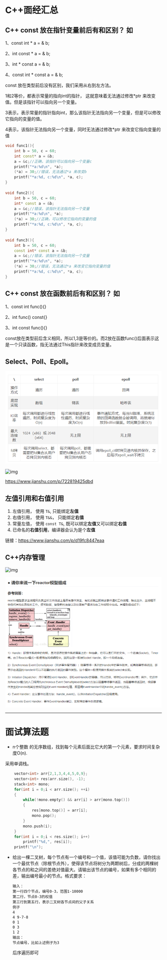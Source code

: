 # C++面经汇总

## C++ const 放在指针变量前后有和区别？ 如

1、const int * a = & b;

2、int const * a = & b;

3、int * const a = & b;

4、const int * const a = & b;

const 放在类型前后没有区别，我们采用从右到左方法。

1和2等价，都表示常量的指向int的指针， 这就意味着无法通过修改*ptr 来改变值。但是该指针可以指向另一个变量。

3表示，表示常量的指针指向int，那么该指针无法指向另一个变量，但是可以修改它指向的变量的值。

4表示，该指针无法指向另一个变量，同时无法通过修改*ptr 来改变它指向变量的值

```cpp
void func1(){
    int b = 50, c = 60;
    int const* a = &b;
    a = &c;//正确，该指针可以指向另一个变量c
    printf("*a:%d\n", *a);
    (*a) = 30;//错误，无法通过*a 来改变b
    printf("*a:%d, c:%d\n", *a, c);
}

void func2(){
    int b = 50, c = 60;
    int* const a = &b;
    a = &c;//错误，该指针无法指向另一个变量
    printf("*a:%d\n", *a);
    (*a) = 30;//正确，可以修改它指向的变量的值
    printf("*a:%d, c:%d\n", *a, c);
}

void func3(){
    int b = 50, c = 60;
    const int* const a = &b;
    a = &c;//错误，该指针无法指向另一个变量
    printf("*a:%d\n", *a);
    (*a) = 30;//错误，无法通过*a 来改变它指向变量的值
    printf("*a:%d, c:%d\n", *a, c);
}
```

## C++ const 放在函数前后有和区别？ 如

1、const int func(){}

2、int func() const{}

3、int const func(){}

const放在类型前后含义相同，所以1,3是等价的。而2放在函数func()后面表示这是一个只读函数，指无法通过This指针来改变成员变量。



## Select、Poll、Epoll。

![image-20210916201930193](C++面经汇总.assets/image-20210916201930193.png)

![img](https://img-blog.csdnimg.cn/img_convert/c5c6dde2a815e47eed7a4df80c4a6c9d.png)

https://www.jianshu.com/p/722819425dbd

## 左值引用和右值引用

1. 左值引用， 使用 `T&`, 只能绑定**左值**
2. 右值引用， 使用 `T&&`， 只能绑定**右值**
3. 常量左值， 使用 `const T&`, 既可以绑定**左值**又可以绑定**右值**
4. 已命名的**右值引用**，编译器会认为是个**左值**

链接：https://www.jianshu.com/p/d19fc8447eaa



## C++内存管理

![img](https://uploadfiles.nowcoder.com/images/20190313/311436_1552467921124_13956548C4BB199139A2744C39350272)

![image-20210922103746089](C++面经汇总.assets/image-20210922103746089.png)

---

# 面试算法题

- n个整数 的无序数组，找到每个元素后面比它大的第一个元素，要求时间复杂度O(n).

采用单调栈。

```cpp
    vector<int> arr{2,1,3,4,4,5,0,9};
    vector<int> res(arr.size(), -1);
    stack<int> mono;
    for(int i = 0;i < arr.size(); ++i)
    {
        while(!mono.empty() && arr[i] > arr[mono.top()])
        {
            res[mono.top()] = arr[i];
            mono.pop();
        }
        mono.push(i);
    }
    for(int i = 0;i < res.size(); i++)
        printf("%d,", res[i]);
    printf("\n");
```

- 给出一棵二叉树，每个节点有一个编号和一个值，该值可能为负数，请你找出一个最优节点（除根节点外），使得该节点将树分为两颗树后，分成的两棵树各节点的和之间的差绝对值最大。请输出该节点的编号，如果有多个相同的差，输出编号最小的节点。格式要求：

  ```
  输入：
  第一行四个节点，编号0-3，范围1-10000
  第二行，节点0-3的权值
  第三行到第五行，表示二叉树各节点间的父子关系
  例子
  4
  4 9-7-8
  0 1
  0 3
  1 2
  输出：
  节点编号，比如上述例子为3
  ```

  后序遍历即可